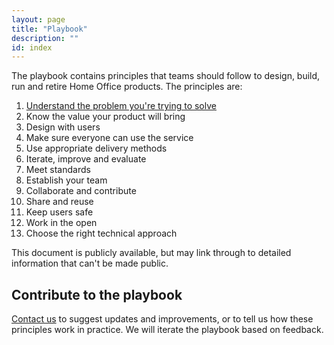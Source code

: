 ```yaml
---
layout: page
title: "Playbook"
description: ""
id: index
---
```


The playbook contains principles that teams should follow to design, build, run and retire Home Office products. The principles are:

1. [Understand the problem you're trying to solve](https://ukhomeoffice.github.io/playbook/problem/)
2. Know the value your product will bring 
3. Design with users
4. Make sure everyone can use the service
5. Use appropriate delivery methods
6. Iterate, improve and evaluate
7. Meet standards
8. Establish your team
9. Collaborate and contribute
10. Share and reuse
11. Keep users safe
12. Work in the open
13. Choose the right technical approach

This document is publicly available, but may link through to detailed information that can't be made public.

## Contribute to the playbook
[Contact us](mailto:francesca.white@digital.homeoffice.gov.uk) to suggest updates and improvements, or to tell us how these principles work in practice. We will iterate the playbook based on feedback. 
